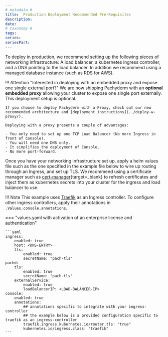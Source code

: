 ```yaml
---
# metadata # 
title:  Production Deployment Recommended Pre-Requisites
description: 
date: 
# taxonomy #
tags: 
series:
seriesPart:
--- 
```


To deploy in production, we recommend setting up the following pieces of networking infrastructure: A load balancer, a kubernetes ingress controller, and a DNS pointing to the load balancer. In addition we recommend using a managed database instance (such as RDS for AWS). 

!!! Attention "Interested in deploying with an embedded proxy and expose one single external port?"
    We are now shipping Pachyderm with an **optional embedded proxy** 
    allowing your cluster to expose one single port externally. This deployment setup is optional.
    
    If you choose to deploy Pachyderm with a Proxy, check out our new recommended architecture and [deployment instructions](../deploy-w-proxy/). 

    Deploying with a proxy presents a couple of advantages:

    - You only need to set up one TCP Load Balancer (No more Ingress in front of Console).
    - You will need one DNS only.
    - It simplifies the deployment of Console.
    - No more port-forward.

Once you have your networking infrastructure set up, apply a helm values file such as the one specified in the example file below to wire up routing through an Ingress, and set up TLS. We recommend using a certificate manager such as [cert-manager](https://cert-manager.io/docs/){target=_blank} to refresh certificates and inject them as kubernetes secrets into your cluster for the ingress and load balancer to use.

!!! Note
     This example uses [Traefik](../ingress/pach-ui-ingress/) as an Ingress controller. To configure other ingress controllers, apply their annotations in `.Values.console.annotations`.

=== "values.yaml with activation of an enterprise license and authentication"

	```yaml
    ingress:
        enabled: true
        host: <DNS-ENTRY>
        tls:
            enabled: true
            secretName: "pach-tls"
    pachd:
        tls:
            enabled: true
            secretName: "pach-tls"
        externalService:
            enabled: true
            loadBalancerIP: <LOAD-BALANCER-IP>
    console:
        enabled: true
        annotations:
            ## annotations specific to integrate with your ingress-controller
            ## the example below is a provided configuration specific to traefik as an ingress-controller
            traefik.ingress.kubernetes.io/router.tls: "true"
            kubernetes.io/ingress.class: "traefik"
	```




